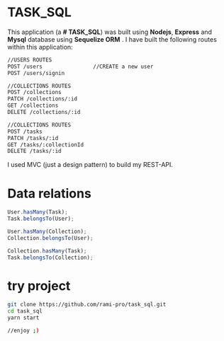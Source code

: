 # TASK_SQL

This application (a **# TASK_SQL**) was built using **Nodejs**, **Express** and **Mysql** database using **Sequelize ORM** . I have built the following routes within this application:

```bash
//USERS ROUTES
POST /users                //CREATE a new user
POST /users/signin

//COLLECTIONS ROUTES
POST /collections
PATCH /collections/:id
GET /collections
DELETE /collections/:id

//COLLECTIONS ROUTES
POST /tasks
PATCH /tasks/:id
GET /tasks/:collectionId
DELETE /tasks/:id
```

I used MVC (just a design pattern) to build my REST-API.

# Data relations

```javascript
User.hasMany(Task);
Task.belongsTo(User);

User.hasMany(Collection);
Collection.belongsTo(User);

Collection.hasMany(Task);
Task.belongsTo(Collection);
```

# try project

```bash
git clone https://github.com/rami-pro/task_sql.git
cd task_sql
yarn start

//enjoy ;)
```
